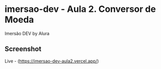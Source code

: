 # imersao-dev - Aula 2. Conversor de Moeda
Imersão DEV by Alura

## Screenshot 
Live - (https://imersao-dev-aula2.vercel.app/)
